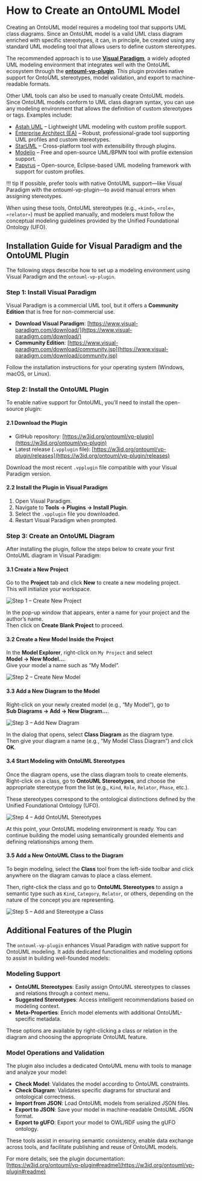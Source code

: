 # How to Create an OntoUML Model

Creating an OntoUML model requires a modeling tool that supports UML class diagrams. Since an OntoUML model is a valid UML class diagram enriched with specific stereotypes, it can, in principle, be created using any standard UML modeling tool that allows users to define custom stereotypes.

The recommended approach is to use [**Visual Paradigm**](https://www.visual-paradigm.com), a widely adopted UML modeling environment that integrates well with the OntoUML ecosystem through the [**ontouml-vp-plugin**](https://w3id.org/ontouml/vp-plugin). This plugin provides native support for OntoUML stereotypes, model validation, and export to machine-readable formats.

Other UML tools can also be used to manually create OntoUML models. Since OntoUML models conform to UML class diagram syntax, you can use any modeling environment that allows the definition of custom stereotypes or tags. Examples include:

- [Astah UML](https://astah.net/products/uml/) – Lightweight UML modeling with custom profile support.
- [Enterprise Architect (EA)](https://sparxsystems.com/products/ea/) – Robust, professional-grade tool supporting UML profiles and custom stereotypes.
- [StarUML](https://staruml.io) – Cross-platform tool with extensibility through plugins.
- [Modelio](https://www.modelio.org) – Free and open-source UML/BPMN tool with profile extension support.
- [Papyrus](https://www.eclipse.org/papyrus/) – Open-source, Eclipse-based UML modeling framework with support for custom profiles.

!!! tip
    If possible, prefer tools with native OntoUML support—like Visual Paradigm with the ontouml-vp-plugin—to avoid manual errors when assigning stereotypes.

When using these tools, OntoUML stereotypes (e.g., `«kind»`, `«role»`, `«relator»`) must be applied manually, and modelers must follow the conceptual modeling guidelines provided by the Unified Foundational Ontology (UFO).

## Installation Guide for Visual Paradigm and the OntoUML Plugin

The following steps describe how to set up a modeling environment using Visual Paradigm and the `ontouml-vp-plugin`.

### Step 1: Install Visual Paradigm

Visual Paradigm is a commercial UML tool, but it offers a **Community Edition** that is free for non-commercial use.

- **Download Visual Paradigm**: [https://www.visual-paradigm.com/download/](https://www.visual-paradigm.com/download/)
- **Community Edition**: [https://www.visual-paradigm.com/download/community.jsp](https://www.visual-paradigm.com/download/community.jsp)

Follow the installation instructions for your operating system (Windows, macOS, or Linux).

### Step 2: Install the OntoUML Plugin

To enable native support for OntoUML, you’ll need to install the open-source plugin:

#### 2.1 Download the Plugin

- GitHub repository: [https://w3id.org/ontouml/vp-plugin](https://w3id.org/ontouml/vp-plugin)
- Latest release (`.vpplugin` file): [https://w3id.org/ontouml/vp-plugin/releases](https://w3id.org/ontouml/vp-plugin/releases)

Download the most recent `.vpplugin` file compatible with your Visual Paradigm version.

#### 2.2 Install the Plugin in Visual Paradigm

1. Open Visual Paradigm.
2. Navigate to **Tools → Plugins → Install Plugin**.
3. Select the `.vpplugin` file you downloaded.
4. Restart Visual Paradigm when prompted.

### Step 3: Create an OntoUML Diagram

After installing the plugin, follow the steps below to create your first OntoUML diagram in Visual Paradigm:

#### 3.1 Create a New Project

Go to the **Project** tab and click **New** to create a new modeling project.  
This will initialize your workspace.

![Step 1 – Create New Project](./assets/images/vp-step1.png)

In the pop-up window that appears, enter a name for your project and the author’s name.  
Then click on **Create Blank Project** to proceed.

#### 3.2 Create a New Model Inside the Project

In the **Model Explorer**, right-click on `My Project` and select  
**Model → New Model…**.  
Give your model a name such as “My Model”.

![Step 2 – Create New Model](./assets/images/vp-step2.png)

#### 3.3 Add a New Diagram to the Model

Right-click on your newly created model (e.g., “My Model”), go to  
**Sub Diagrams → Add → New Diagram…**.

![Step 3 – Add New Diagram](./assets/images/vp-step3.png)

In the dialog that opens, select **Class Diagram** as the diagram type.  
Then give your diagram a name (e.g., “My Model Class Diagram”) and click **OK**.

#### 3.4 Start Modeling with OntoUML Stereotypes

Once the diagram opens, use the class diagram tools to create elements.  
Right-click on a class, go to **OntoUML Stereotypes**, and choose the appropriate stereotype from the list (e.g., `Kind`, `Role`, `Relator`, `Phase`, etc.).

These stereotypes correspond to the ontological distinctions defined by the Unified Foundational Ontology (UFO).

![Step 4 – Add OntoUML Stereotypes](./assets/images/vp-step4.png)

At this point, your OntoUML modeling environment is ready. You can continue building the model using semantically grounded elements and defining relationships among them.

#### 3.5 Add a New OntoUML Class to the Diagram

To begin modeling, select the **Class** tool from the left-side toolbar and click anywhere on the diagram canvas to place a class element.

Then, right-click the class and go to **OntoUML Stereotypes** to assign a semantic type such as `Kind`, `Category`, `Relator`, or others, depending on the nature of the concept you are representing.

![Step 5 – Add and Stereotype a Class](./assets/images/vp-step5.png)

## Additional Features of the Plugin

The `ontouml-vp-plugin` enhances Visual Paradigm with native support for OntoUML modeling. It adds dedicated functionalities and modeling options to assist in building well-founded models:

### Modeling Support

- **OntoUML Stereotypes**: Easily assign OntoUML stereotypes to classes and relations through a context menu.
- **Suggested Stereotypes**: Access intelligent recommendations based on modeling context.
- **Meta-Properties**: Enrich model elements with additional OntoUML-specific metadata.

These options are available by right-clicking a class or relation in the diagram and choosing the appropriate OntoUML feature.

### Model Operations and Validation

The plugin also includes a dedicated OntoUML menu with tools to manage and analyze your model:

- **Check Model**: Validates the model according to OntoUML constraints.
- **Check Diagram**: Validates specific diagrams for structural and ontological correctness.
- **Import from JSON**: Load OntoUML models from serialized JSON files.
- **Export to JSON**: Save your model in machine-readable OntoUML JSON format.
- **Export to gUFO**: Export your model to OWL/RDF using the gUFO ontology.

These tools assist in ensuring semantic consistency, enable data exchange across tools, and facilitate publishing and reuse of OntoUML models.

For more details, see the plugin documentation:  
[https://w3id.org/ontouml/vp-plugin#readme](https://w3id.org/ontouml/vp-plugin#readme)
